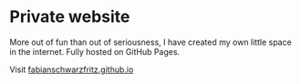 # Private website

More out of fun than out of seriousness, I have created my own little space in the internet. Fully hosted on GitHub Pages.

Visit [fabianschwarzfritz.github.io](https://fabianschwarzfritz.github.io)
